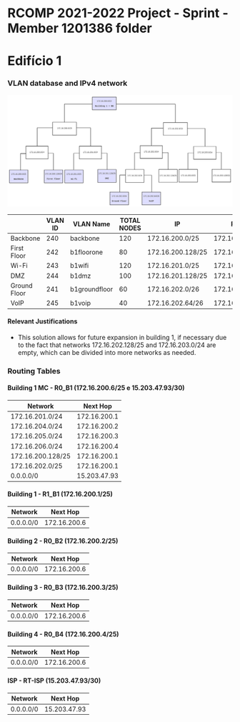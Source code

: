 RCOMP 2021-2022 Project - Sprint  - Member 1201386 folder
===========================================

# Edifício 1

### VLAN database and IPv4 network

![IPv4](./IPv4.svg)

|                |VLAN ID |VLAN Name      | TOTAL NODES  | IP               | FIRST IP         | LAST IP          |  BROADCAST          |
|----------------|--------|---------------|--------------|------------------|------------------|------------------|---------------------|
|Backbone        |240     | backbone      |120           |172.16.200.0/25   |172.16.200.1/25   |172.16.200.126/25 |172.16.200.127/25    |
|First Floor     |242     | b1floorone    |80            |172.16.200.128/25 |172.16.200.129/25 |172.16.200.254/25 |172.16.200.255/25    |
|Wi-Fi           |243     | b1wifi        |120           |172.16.201.0/25   |172.16.201.1/25   |172.16.201.126/25 |172.16.201.127/25    |
|DMZ             |244     | b1dmz         |100           |172.16.201.128/25 |172.16.201.129/25 |172.16.201.254/25 |172.16.201.255/25    |
|Ground Floor    |241     | b1groundfloor |60            |172.16.202.0/26   |172.16.202.1/26   |172.16.202.62/26  |172.16.202.63/26     |
|VoIP            |245     | b1voip        |40            |172.16.202.64/26  |172.16.202.65/26  |172.16.202.126/26 |172.16.202.127/26    |

#### Relevant Justifications
- This solution allows for future expansion in building 1, if necessary due to the fact that networks 172.16.202.128/25 and 172.16.203.0/24 are empty, which can be divided into more networks as needed.

### Routing Tables ##

#### Building 1 MC - R0_B1 (172.16.200.6/25 e 15.203.47.93/30) ###

| Network               | Next Hop                  |
|-----------------------|---------------------------|
| 172.16.201.0/24 		|		172.16.200.1		|
| 172.16.204.0/24		|		172.16.200.2		|
| 172.16.205.0/24 		|		172.16.200.3		|
| 172.16.206.0/24		|	    172.16.200.4	  	|
| 172.16.200.128/25 	|		172.16.200.1		|
| 172.16.202.0/25		|		172.16.200.1		|
| 0.0.0.0/0 			|		15.203.47.93    	|

#### Building 1 - R1_B1 (172.16.200.1/25) ###

| Network               | Next Hop                  |
|-----------------------|---------------------------|
| 0.0.0.0/0 			|		172.16.200.6		|

#### Building 2 - R0_B2 (172.16.200.2/25) ###

| Network               | Next Hop                  |
|-----------------------|---------------------------|
| 0.0.0.0/0 			|		172.16.200.6		|

#### Building 3 - R0_B3 (172.16.200.3/25) ###

| Network               | Next Hop                  |
|-----------------------|---------------------------|
| 0.0.0.0/0 			|		172.16.200.6		|

#### Building 4 - R0_B4 (172.16.200.4/25) ###

| Network               | Next Hop                  |
|-----------------------|---------------------------|
| 0.0.0.0/0 			|		172.16.200.6		|


#### ISP - RT-ISP (15.203.47.93/30) ###

| Network               | Next Hop                  |
|-----------------------|---------------------------|
| 0.0.0.0/0 			|		15.203.47.93		|


